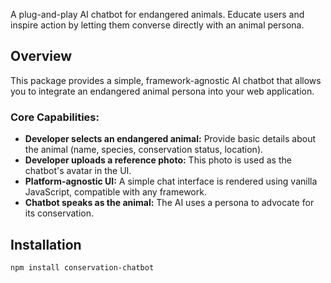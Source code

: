 A plug-and-play AI chatbot for endangered animals. Educate users and inspire action by letting them converse directly with an animal persona.

## Overview

This package provides a simple, framework-agnostic AI chatbot that allows you to integrate an endangered animal persona into your web application.

### Core Capabilities:
- **Developer selects an endangered animal:** Provide basic details about the animal (name, species, conservation status, location).
- **Developer uploads a reference photo:** This photo is used as the chatbot's avatar in the UI.
- **Platform-agnostic UI:** A simple chat interface is rendered using vanilla JavaScript, compatible with any framework.
- **Chatbot speaks as the animal:** The AI uses a persona to advocate for its conservation.

## Installation

```bash
npm install conservation-chatbot